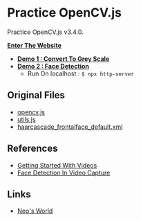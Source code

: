 # Practice OpenCV.js

Practice OpenCV.js v3.4.0.

__[Enter The Website](https://neos21.github.io/practice-opencvjs/)__

- __[Demo 1 : Convert To Grey Scale](https://neos21.github.io/practice-opencvjs/practice-1.html)__
- __[Demo 2 : Face Detection](https://neos21.github.io/practice-opencvjs/practice-2.html)__
    - Run On localhost : `$ npx http-server`


## Original Files

- [opencv.js](https://docs.opencv.org/3.4.0/opencv.js)
- [utils.js](https://docs.opencv.org/3.4.0/utils.js)
- [haarcascade_frontalface_default.xml](https://docs.opencv.org/3.4.0/haarcascade_frontalface_default.xml)


## References

- [Getting Started With Videos](https://docs.opencv.org/3.4.0/dd/d00/tutorial_js_video_display.html)
- [Face Detection In Video Capture](https://docs.opencv.org/3.4.0/df/d6c/tutorial_js_face_detection_camera.html)


## Links

- [Neo's World](https://neos21.net/)
